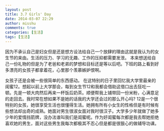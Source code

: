 ```yaml
---
layout: post
title: 3.7 Girls' Day
date: 2014-03-07 22:29
author: misshu
comments: true
categories: [生活]
tags: [生活]
---
```

因为不承认自己是妇女但是还是想方设法给自己一个放肆的理由这就是我认为的女生节的来由。生活的压力、学习的无趣、工作的压抑都需要发泄。
本来想送给自己一份礼物的但是为了老爸和老弟的梦想和目标还是等以后吧。下班的路上看到好多漂亮的女孩子都拿着花，心里那个羡慕嫉妒恨啊。

女孩子还是会被一些很简单的东西感动。
在这特别的日子里回忆我大学里最亲的闺蜜12。想起以前上大学那会，每到女生节12和我都会借助这借口出去狂吃一顿。先是一顿大肉然后再来一杯饭后奶茶。顺便帮我上铺带回一份米粉，心满意足的走回去。我时常在想如果不是她的话我的大学还会过的那么开心吗?
12是一个很特别的女孩，她很享受生活也很懂得生活。她拥有所有小女生的性格但是有时候有些想法却出奇的成熟。她面对男生很淑女面对我时很汉子。大学多少年就做了她多少年的爱情挡箭牌，没办法谁叫我们是闺蜜呢。作为好闺蜜每次都是我去帮她拒绝喜欢她的男生，面对这些男生我每次都极其不忍心但是都是很狠心的做辅导功课。
